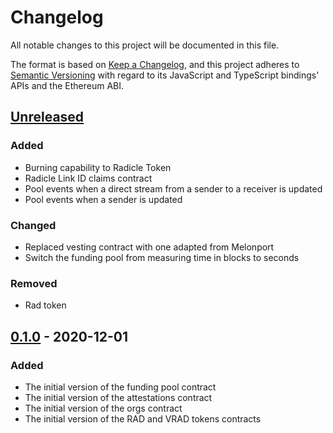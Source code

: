 # Changelog
All notable changes to this project will be documented in this file.

The format is based on [Keep a Changelog](https://keepachangelog.com/en/1.0.0/),
and this project adheres to [Semantic Versioning](https://semver.org/spec/v2.0.0.html)
with regard to its JavaScript and TypeScript bindings' APIs and the Ethereum ABI.

## [Unreleased]

### Added
- Burning capability to Radicle Token
- Radicle Link ID claims contract
- Pool events when a direct stream from a sender to a receiver is updated
- Pool events when a sender is updated

### Changed
- Replaced vesting contract with one adapted from Melonport
- Switch the funding pool from measuring time in blocks to seconds

### Removed
- Rad token

## [0.1.0] - 2020-12-01
### Added
- The initial version of the funding pool contract
- The initial version of the attestations contract
- The initial version of the orgs contract
- The initial version of the RAD and VRAD tokens contracts

[Unreleased]: https://github.com/radicle-dev/radicle-contracts/compare/v0.1.0...HEAD
[0.1.0]: https://github.com/radicle-dev/radicle-contracts/releases/tag/v0.1.0
